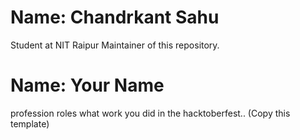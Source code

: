 # Name: Chandrkant Sahu
  Student at NIT Raipur
  Maintainer of this repository.

# Name: Your Name
  profession
  roles
  what work you did in the hacktoberfest.. (Copy this template)